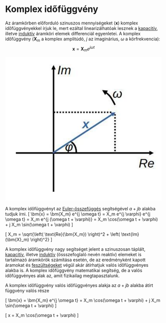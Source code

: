 # Komplex időfüggvény

Az áramkörben előforduló szinuszos mennyiségeket ($\textbf{x}$) komplex időfüggvényekkel írjuk le, mert ezáltal linearizálhatóak lesznek a [kapacitív](./kapacitas.md), illetve [induktív](./induktivitas.md) áramköri elemek differenciál egyenletei. A komplex időfüggvény ($\textbf{X}_m$ a komplex amplitúdó, $j$ az imaginárius, $\omega$ a körfrekvencia):
$$\textbf{x} = \textbf{X}_m e^{j \omega t}$$

![alt text](./img/komplex-idofuggveny.png)

A komplex időfüggvényt az [Euler-összefüggés](https://hu.wikipedia.org/wiki/Euler-%C3%B6sszef%C3%BCgg%C3%A9s) segítségével $a+jb$ alakba tudjuk írni.
\[
\bm{x} = \bm{X_m} e^{j \omega t} = X_m e^{j \varphi} e^{j \omega t} = X_m e^{j (\omega t + \varphi)} = X_m \cos(\omega t + \varphi) + j X_m \sin(\omega t + \varphi)
\]

\[
X_m = \sqrt{\left( \text{Re}(\bm{X_m}) \right)^2 + \left( \text{Im}(\bm{X}_m) \right)^2}
\]

A komplex időfüggvény nagy segítséget jelent a szinuszosan táplált, [kapacitív](./kapacitas.md), illetve [induktív](./induktivitas.md) (össszefoglaló nevén reaktív) elemeket is tartalmazó áramkörök számítása esetén, de az eredményként kapott áramokat és [feszültségeket](./feszultseg.md) végül akár átírhatjuk valós időfüggvényes alakba is. A komplex időfüggvény matematikai segítség, de a valós időfüggvényes alak az, amit fizikailag megtapasztalunk.

A komplex időfüggvény valós időfüggvényes alakja az $a + jb$ alakba átírt függvény valós része

\[
\bm{x} = \bm{X_m} e^{j \omega t} = X_m \cos(\omega t + \varphi) + j X_m \sin(\omega t + \varphi)
\]

\[
x = X_m \cos(\omega t + \varphi)
\]